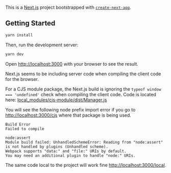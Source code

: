 This is a [Next.js](https://nextjs.org/) project bootstrapped with [`create-next-app`](https://github.com/vercel/next.js/tree/canary/packages/create-next-app).

## Getting Started

```bash
yarn install
```

Then, run the development server:

```bash
yarn dev
```

Open [http://localhost:3000](http://localhost:3000) with your browser to see the result.

Next.js seems to be including server code when compiling the client code for the browser.

For a CJS module package, the Next.js build is ignoring the `typeof window === 'undefined'` check when compiling the client code. Code is located here: [local_modules/cjs-module/dist/Manager.js](./local_modules/cjs-module/dist/Manager.js)


You will see the following node prefix import error if you go to [http://localhost:3000/cjs](http://localhost:3000/cjs) where that package is being used.

```
Build Error
Failed to compile

node:assert
Module build failed: UnhandledSchemeError: Reading from "node:assert" is not handled by plugins (Unhandled scheme).
Webpack supports "data:" and "file:" URIs by default.
You may need an additional plugin to handle "node:" URIs.
```

The same code local to the project will work fine [http://localhost:3000/local](http://localhost:3000/local).
